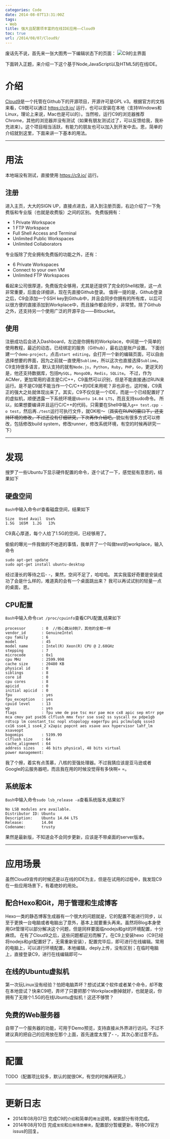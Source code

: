 ```yaml
---
categories: Code
date: 2014-08-07T13:31:00Z
tags:
- Web
title: 强大且配置项丰富的在线IDE应用——Cloud9
toc: true
url: /2014/08/07/Cloud9/
---
```


废话先不说，首先来一张大图秀一下编辑状态下的页面：
![C9的主界面](/imgs/opinion/c9-main.png)

<!--more-->

下面转入正题，来介绍一下这个基于Node,JavaScript以及HTML5的在线IDE。

# 介绍
[Cloud9](https://github.com/ajaxorg/cloud9)是一个托管在Github下的开源项目，开源许可是GPL v3。根据官方的文档来看，C9既可以通过 <https://c9.io/> 运行，也可以安装在本地（支持Windows和Linux，理论上来说，Mac也是可以的）。当然啦，运行C9的浏览器推荐Chrome，其他的浏览器并没有测试（如果有朋友测试过了，可以反馈给我，我补充进来）。这个项目相当活跃，有能力的朋友也可以加入到开发中去。恩，简单的介绍就到这里，下面来讲一下基本的用法。

---

# 用法
本地端没有测试，直接使用 <https://c9.io/> 运行。

## 注册
进入主页，大大的SIGN UP，直接点进去，进入到注册页面，右边介绍了一下免费版和专业版（也就是收费版）之间的区别。
免费版拥有：
- 1 Private Workspace
- 1 FTP Workspace
- Full Shell Access and Terminal
- Unlimited Public Workspaces
- Unlimited Collaborators

专业版除了完全拥有免费版的功能之外，还有：
- 6 Private Workspaces
- Connect to your own VM
- Unlimited FTP Workspaces

看起来公司很厚道，免费版完全够用，尤其是还提供了完全的Shell权限，这一点非常重要，后面会详细讲，现在先直接Github登录。
值得一提的是，Github登录之后，C9会添加一个SSH key到Github中，并且会同步你拥有的所有库，以后可以很方便的直接添加到Workplace中，而且操作都会同步，非常赞。除了Github之外，还支持另一个使用广泛的开源平台——Bitbucket。

## 使用
注册成功后会进入Dashboard，左边是你拥有的Workplace，中间是一个简单的使用教程，最近的动态，已经绑定的服务（Github），最右边是账户设置。
下面创建一个`demo-project`，点击`start editing`，会打开一个新的编辑页面，可以自由选择想要的界面，因为之前就一直使用`Sublime`，所以这次也直接选择`Sublime`。C9支持很多语言，默认支持的就有`Node.js`，`Python`，`Ruby`，`PHP`，`Go`，更逆天的是，他还支持数据库，包括`MySQL`，`MongoDB`，`Redis`，`SQLite`。
不过，作为ACMer，更加常用的语言是C/C++，C9虽然可以识别，但是不能直接通过RUN来运行。是不是C9就不能当作一个C/C++的IDE来用呢？非也非也，这时候，C9真正的强大之处就体现出来了。其实，C9不仅仅是一个IDE，而是一个已经配置好了的虚拟机，顺便透露一下系统环境是`Ubuntu 14.04 LTS`，而且支持sudo命令。
所以，如果想要编译并且运行C/C++的代码，只需要在Shell中输入`g++ test.cpp -o test`，然后再`./test`运行可执行文件，就OK啦～（~~其实在RUN的窗口下，还支持环境的修改，不过还没有仔细研究，下次再作介绍吧。~~貌似有很多方式可以修改，包括修改build system，修改runner，修改系统环境，有空的时候再研究一下）

---

# 发现
搜罗了一些Ubuntu下显示硬件配置的命令，逐个试了一下，感觉挺有意思的，结果如下

## 硬盘空间
`Bash`中输入命令`df`查看磁盘空间，结果如下

```
Size  Used Avail  Use%
1.5G  165M  1.2G   13%

```
C9真心厚道，每个人给了1.5G的空间，已经够用了。
>
偷偷的曝光一件我做的不地道的事情，我单开了一个叫做test的workplace，输入命令

```
sudo apt-get update
sudo apt-get install ubuntu-desktop

```
经过漫长的等待之后- -，果然，空间不足了，哈哈哈。
其实我蛮好奇要是安装成功了会是什么样的，难道真的会有一个桌面跳出来？
我可以再试试别的轻量一点的桌面，恩。

## CPU配置
`Bash`中输入命令`cat /proc/cpuinfo`查看CPU配置,结果如下

```
processor       : 0  //核心数从0到7，其他的全都一样
vendor_id       : GenuineIntel
cpu family      : 6
model           : 45
model name      : Intel(R) Xeon(R) CPU @ 2.60GHz
stepping        : 7
microcode       : 0x1
cpu MHz         : 2599.998
cache size      : 20480 KB
physical id     : 0
siblings        : 8
core id         : 0
cpu cores       : 8
apicid          : 0
initial apicid  : 0
fpu             : yes
fpu_exception   : yes
cpuid level     : 13
wp              : yes
flags           : fpu vme de pse tsc msr pae mce cx8 apic sep mtrr pge mca cmov pat pse36 clflush mmx fxsr sse sse2 ss syscall nx pdpe1gb rdtscp lm constant_tsc nopl xtopology eagerfpu pni pclmulqdq ssse3 cx16 sse4_1 sse4_2 x2apic popcnt aes xsave avx hypervisor lahf_lm xsaveopt
bogomips        : 5199.99
clflush size    : 64
cache_alignment : 64
address sizes   : 46 bits physical, 48 bits virtual
power management:

```
我了个擦，着实有点羡慕，八核的至强处理器。不过我猜应该是亚马逊或者Google的云服务器吧，而且我在用的时候没觉得有多快啊= =。


## 系统版本
`Bash`中输入命令`sudo lsb_release -a`查看系统版本,结果如下

```
No LSB modules are available.
Distributor ID: Ubuntu
Description:    Ubuntu 14.04 LTS
Release:        14.04
Codename:       trusty

```
果然是最新版，不知道会不会同步更新，应该是不带桌面的server版本。

---

# 应用场景
虽然Cloud9宣传的时候还是以在线的IDE为主，但是在试用的过程中，我发现C9在一些应用场景下，有着绝妙的用处。

## 配合Hexo和Git，用于管理和生成博客
Hexo一类的静态博客生成器有一个很大的问题就是，它的配置不能进行同步，以至于更换一台电脑或者电脑出了意外，基本上就要重头再来。虽然将Blog本身使用Git管理可以部分解决这个问题，但是同样要面临nodejs和git的环境配置，十分麻烦。
在有了Cloud9之后，这些问题都迎刃而解了。在C9上安装hexo（C9已经将nodejs和git配置好了，无需重新安装），配置完毕后，即可进行在线编辑。常用的电脑上，可以进行环境配置，本地编辑，deply上传，没有区别；在临时电脑上，直接登录C9，进行在线编辑即可～

## 在线的Ubuntu虚拟机
第一次玩Linux没有经验？怕把电脑弄坏？想试试某个软件或者某个命令，却不敢在本地尝试？快来C9吧，弄坏了只要把那个Workplace删掉就好，也就是说，你拥有了无限个1.5G的在线Ubuntu虚拟机！这还不够赞？

## 免费的Web服务器
自带了一个服务器的功能，可用于Demo预览，支持直接从外界进行访问。不过不建议真的把自己的应用放在那个上面，首先速度太慢了- -，其次心里过意不去。

---

# 配置
TODO（配置项比较多，默认的就很OK，有空的时候再研究。）

---

# 更新日志
- 2014年08月07日  完成C9的`介绍`和简单的`用法`说明，`配置`部分有待完成。
- 2014年08月10日  完成`发现`和`应用场景模块`，配置部分暂缓更新，等待C9官方issus的回复。